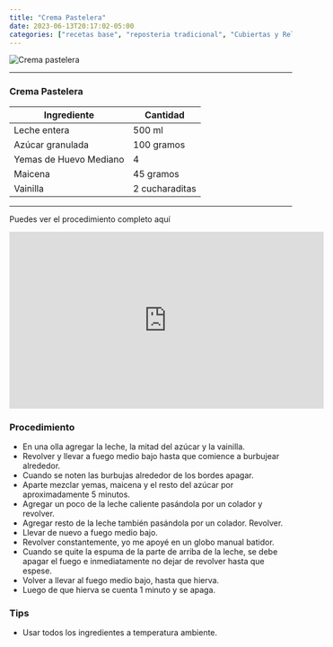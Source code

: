 ```yaml
---
title: "Crema Pastelera"
date: 2023-06-13T20:17:02-05:00
categories: ["recetas base", "reposteria tradicional", "Cubiertas y Rellenos"]
---
```

![Crema pastelera](../../images/crema_pastelera.jpg)
___
### Crema Pastelera

| Ingrediente | Cantidad |
| ----------- | ----------- |
| Leche entera | 500 ml |
| Azúcar granulada | 100 gramos |
| Yemas de Huevo Mediano | 4 |
| Maicena | 45 gramos |
| Vainilla | 2 cucharaditas |

___

Puedes ver el procedimiento completo aquí

<iframe width="560" height="315" src="https://www.youtube.com/embed/nOJ_wdVe9Jc" title="YouTube video player" frameborder="0" allow="accelerometer; autoplay; clipboard-write; encrypted-media; gyroscope; picture-in-picture; web-share" allowfullscreen></iframe>


### Procedimiento 
- En una olla agregar la leche, la mitad del azúcar y la vainilla.
- Revolver y llevar a fuego medio bajo hasta que comience a burbujear alrededor.
- Cuando se noten las burbujas alrededor de los bordes apagar.
- Aparte mezclar yemas, maicena y el resto del azúcar por aproximadamente 5 minutos.
- Agregar un poco de la leche caliente pasándola por un colador y revolver.
- Agregar resto de la leche también pasándola por un colador. Revolver.
- Llevar de nuevo a fuego medio bajo.
- Revolver constantemente, yo me apoyé en un globo manual batidor.
- Cuando se quite la espuma de la parte de arriba de la leche, se debe apagar el fuego e inmediatamente no dejar de revolver hasta que espese.
- Volver a llevar al fuego medio bajo, hasta que hierva.
- Luego de que hierva se cuenta 1 minuto y se apaga.

### Tips
- Usar todos los ingredientes a temperatura ambiente.